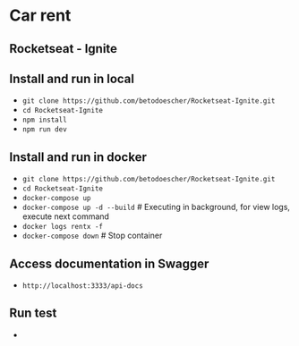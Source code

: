# Car rent

## Rocketseat - Ignite

## Install and run in local
- `git clone https://github.com/betodoescher/Rocketseat-Ignite.git`
- `cd Rocketseat-Ignite`
- `npm install`
- `npm run dev`

## Install and run in docker
- `git clone https://github.com/betodoescher/Rocketseat-Ignite.git`
- `cd Rocketseat-Ignite`
- `docker-compose up` 
- `docker-compose up -d --build` # Executing in background, for view logs, execute next command
- `docker logs rentx -f`
- `docker-compose down` # Stop container

## Access documentation in Swagger
- `http://localhost:3333/api-docs`

## Run test
- ` `